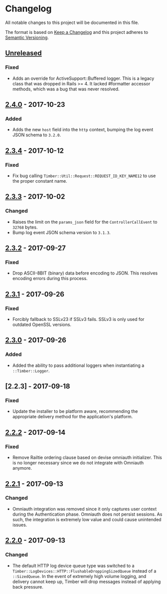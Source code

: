 # Changelog

All notable changes to this project will be documented in this file.

The format is based on [Keep a Changelog](http://keepachangelog.com/en/1.0.0/)
and this project adheres to [Semantic Versioning](http://semver.org/spec/v2.0.0.html).

## [Unreleased]

### Fixed

  - Adds an override for ActiveSupport::Buffered logger. This is a legacy class that was dropped
    in Rails >= 4. It lacked #formatter accessor methods, which was a bug that was never resolved.

## [2.4.0] - 2017-10-23

### Added

  - Adds the new `host` field into the `http` context, bumping the log event JSON schema to `3.2.0`.

## [2.3.4] - 2017-10-12

### Fixed

  - Fix bug calling `Timber::Util::Request::REQUEST_ID_KEY_NAME12` to use the proper constant name.

## [2.3.3] - 2017-10-02

### Changed

  - Raises the limit on the `params_json` field for the `ControllerCallEvent` to `32768` bytes.
  - Bump log event JSON schema version to `3.1.3`.

## [2.3.2] - 2017-09-27

### Fixed

  - Drop ASCII-8BIT (binary) data before encoding to JSON. This resolves encoding errors during
    this process.

## [2.3.1] - 2017-09-26

### Fixed

  - Forcibly fallback to SSLv23 if SSLv3 fails. SSLv3 is only used for outdated OpenSSL versions.

## [2.3.0] - 2017-09-26

### Added

  - Added the ability to pass additional loggers when instantiating a `::Timber::Logger`.

## [2.2.3] - 2017-09-18

### Fixed

  - Update the installer to be platform aware, recommending the appropriate delivery method
    for the application's platform.


## [2.2.2] - 2017-09-14

### Fixed

  - Remove Railtie ordering clause based on devise omniauth initializer. This is no longer
    necessary since we do not integrate with Omniauth anymore.

## [2.2.1] - 2017-09-13

### Changed

  - Omniauth integration was removed since it only captures user context during the Authentication
    phase. Omniauth does not persist sessions. As such, the integration is extremely low value
    and could cause unintended issues.

## [2.2.0] - 2017-09-13

### Changed

  - The default HTTP log device queue type was switched to a
    `Timber::LogDevices::HTTP::FlushableDroppingSizedQueue` instead of a `::SizedQueue`. In the
    event of extremely high volume logging, and delivery cannot keep up, Timber will drop messages
    instead of applying back pressure.


[Unreleased]: https://github.com/timberio/timber-ruby/compare/v2.4.0...HEAD
[2.4.0]: https://github.com/timberio/timber-ruby/compare/v2.3.4...v2.4.0
[2.3.4]: https://github.com/timberio/timber-ruby/compare/v2.3.3...v2.3.4
[2.3.3]: https://github.com/timberio/timber-ruby/compare/v2.3.2...v2.3.3
[2.3.2]: https://github.com/timberio/timber-ruby/compare/v2.3.1...v2.3.2
[2.3.1]: https://github.com/timberio/timber-ruby/compare/v2.3.0...v2.3.1
[2.3.0]: https://github.com/timberio/timber-ruby/compare/v2.2.2...v2.3.0
[2.2.2]: https://github.com/timberio/timber-ruby/compare/v2.2.2...v2.2.3
[2.2.2]: https://github.com/timberio/timber-ruby/compare/v2.2.1...v2.2.2
[2.2.1]: https://github.com/timberio/timber-ruby/compare/v2.2.0...v2.2.1
[2.2.0]: https://github.com/timberio/timber-ruby/compare/v2.1.10...v2.2.0
